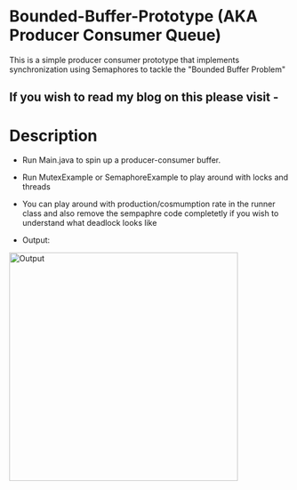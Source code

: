 # Bounded-Buffer-Prototype (AKA Producer Consumer Queue)
This is a simple producer consumer prototype that implements synchronization using Semaphores to tackle the "Bounded Buffer Problem"

## If you wish to read my blog on this please visit - 


# Description
- Run Main.java to spin up a producer-consumer buffer.
-  Run MutexExample or SemaphoreExample to play around with locks and threads

- You can play around with production/cosmumption rate in the runner class and also remove the sempaphre code completetly if you wish to understand what deadlock looks like

- Output:
<img width="411" alt="Output" src="https://github.com/Aashay12/Simple-Bounded-Buffer/assets/32494313/0224f6b5-2db2-4303-995a-0cbac0e38f21">
